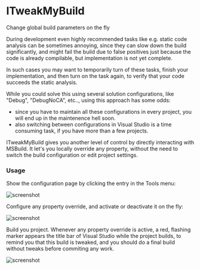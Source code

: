# ITweakMyBuild
Change global build parameters on the fly

During development even highly recommended tasks like e.g. static code analysis can be 
sometimes annoying, since they can slow down the build significantly, and might fail
the build due to false positives just because the code is already compilable, but 
implementation is not yet complete.

In such cases you may want to temporarily turn of these tasks, finish your implementation,
and then turn on the task again, to verify that your code succeeds the static analysis.

While you could solve this using several solution configurations, like "Debug", "DebugNoCA", etc..,
using this approach has some odds:

- since you have to maintain all these configurations in every project, you will end up in the maintenence hell soon.
- also switching between configurations in Visual Studio is a time consuming task, if you have more than a few projects.

ITweakMyBuild gives you another level of control by directly interacting with MSBuild. 
It let's you locally override any property, without the need to switch the build configuration or edit project settings.

### Usage

Show the configuration page by clicking the entry in the Tools menu:

![screenshot](https://github.com/tom-englert/ITweakMyBuild/blob/master/Assets/menu.png)

Configure any property override, and activate or deactivate it on the fly:

![screenshot](https://github.com/tom-englert/ITweakMyBuild/blob/master/Assets/toolwindow.png)

Build you project. Whenever any property override is active, a red, flashing marker 
appears the title bar of Visual Studio while the project builds, to remind you that this 
build is tweaked, and you should do a final build without tweaks before commiting any work.

![screenshot](https://github.com/tom-englert/ITweakMyBuild/blob/master/Assets/buildindicator.png)


